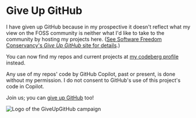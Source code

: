 # Give Up GitHub

I have given up GitHub because in my prospective it doesn't reflect what my view on the FOSS community is neither what I'd like to take to the community by hosting my projects here.  ([See Software Freedom Conservancy's *Give Up  GitHub* site for details](https://GiveUpGitHub.org).)

You can now find my repos and current projects at [my codeberg profile](https://codeberg.org/inthepanchine) instead.

Any use of my repos' code by GitHub Copilot, past or present, is done without my permission.  I do not consent to GitHub's use of this project's code in Copilot.

Join us; you can [give up GitHub](https://GiveUpGitHub.org) too!

![Logo of the GiveUpGitHub campaign](https://sfconservancy.org/img/GiveUpGitHub.png)
